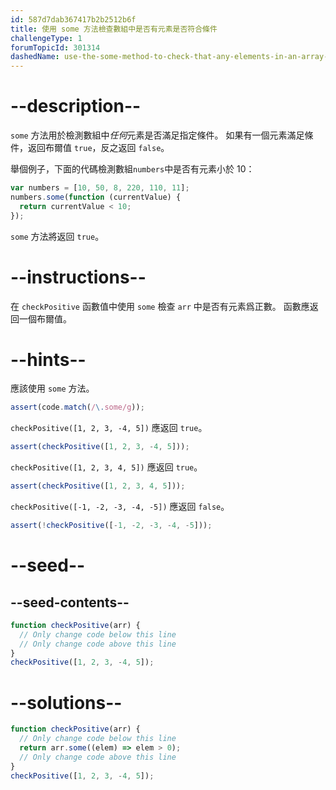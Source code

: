```yaml
---
id: 587d7dab367417b2b2512b6f
title: 使用 some 方法檢查數組中是否有元素是否符合條件
challengeType: 1
forumTopicId: 301314
dashedName: use-the-some-method-to-check-that-any-elements-in-an-array-meet-a-criteria
---
```


# --description--

`some` 方法用於檢測數組中*任何*元素是否滿足指定條件。 如果有一個元素滿足條件，返回布爾值 `true`，反之返回 `false`。

舉個例子，下面的代碼檢測數組`numbers`中是否有元素小於 10：

```js
var numbers = [10, 50, 8, 220, 110, 11];
numbers.some(function (currentValue) {
  return currentValue < 10;
});
```

`some` 方法將返回 `true`。

# --instructions--

在 `checkPositive` 函數值中使用 `some` 檢查 `arr` 中是否有元素爲正數。 函數應返回一個布爾值。

# --hints--

應該使用 `some` 方法。

```js
assert(code.match(/\.some/g));
```

`checkPositive([1, 2, 3, -4, 5])` 應返回 `true`。

```js
assert(checkPositive([1, 2, 3, -4, 5]));
```

`checkPositive([1, 2, 3, 4, 5])` 應返回 `true`。

```js
assert(checkPositive([1, 2, 3, 4, 5]));
```

`checkPositive([-1, -2, -3, -4, -5])` 應返回 `false`。

```js
assert(!checkPositive([-1, -2, -3, -4, -5]));
```

# --seed--

## --seed-contents--

```js
function checkPositive(arr) {
  // Only change code below this line
  // Only change code above this line
}
checkPositive([1, 2, 3, -4, 5]);
```

# --solutions--

```js
function checkPositive(arr) {
  // Only change code below this line
  return arr.some((elem) => elem > 0);
  // Only change code above this line
}
checkPositive([1, 2, 3, -4, 5]);
```
